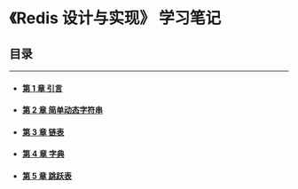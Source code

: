 # 《Redis 设计与实现》 学习笔记

## 目录

***

+ #### [第 1 章 引言](01引言.md)

+ #### [第 2 章 简单动态字符串](02简单动态字符串.md)

+ #### [第 3 章 链表](03链表.md)

+ #### [第 4 章 字典](04字典.md)

+ #### [第 5 章 跳跃表](05跳跃表.md)
